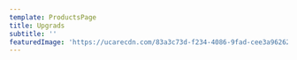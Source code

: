 ```yaml
---
template: ProductsPage
title: Upgrads
subtitle: ''
featuredImage: 'https://ucarecdn.com/83a3c73d-f234-4086-9fad-cee3a9626230/'
---
```


